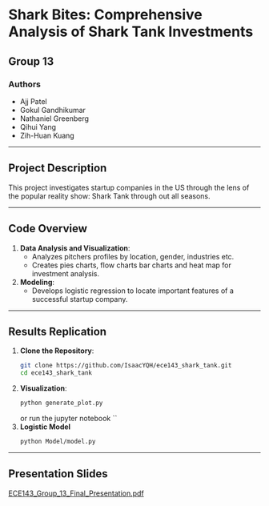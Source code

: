 # **Shark Bites: Comprehensive Analysis of Shark Tank Investments**
## **Group 13**
### **Authors**
- Ajj Patel
- Gokul Gandhikumar
- Nathaniel Greenberg
- Qihui Yang
- Zih-Huan Kuang

---

## **Project Description**
This project investigates startup companies in the US through the lens of the popular reality show: Shark Tank through out all seasons.

---

## **Code Overview**
1. **Data Analysis and Visualization**:
   - Analyzes pitchers profiles by location, gender, industries etc.
   - Creates pies charts, flow charts bar charts and heat map for investment analysis.
2. **Modeling**:
   - Develops logistic regression to locate important features of a successful startup company.
---

## **Results Replication**
1. **Clone the Repository**:
   ```bash
   git clone https://github.com/IsaacYQH/ece143_shark_tank.git
   cd ece143_shark_tank
   ```
2. **Visualization**:
   ```bash
   python generate_plot.py
   ```
   or run the jupyter notebook ``
3. **Logistic Model**
   ```bash
   python Model/model.py
   ```
---
## **Presentation Slides**
[ECE143_Group_13_Final_Presentation.pdf](https://docs.google.com/presentation/d/1PQDi8DjCNR1NgA-RA1-hRaGnez7DkwL1d8c7X96bzJg/edit?usp=sharing)
